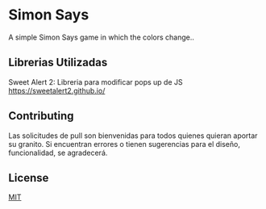 # Simon Says

A simple Simon Says game in which the colors change..

## Librerias Utilizadas

Sweet Alert 2: Libreria para modificar pops up de JS
https://sweetalert2.github.io/


## Contributing

Las solicitudes de pull son bienvenidas para todos quienes quieran aportar su granito. Si encuentran errores o tienen sugerencias para el diseño, funcionalidad, se agradecerá.

## License
[MIT](https://choosealicense.com/licenses/mit/)
